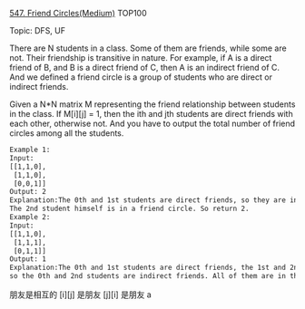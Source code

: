 [547. Friend Circles(Medium)](https://leetcode.com/problems/friend-circles/description/)
TOP100  
   
Topic: DFS, UF  

 There are N students in a class. Some of them are friends, while some are not.
 Their friendship is transitive in nature. For example, if A is a direct friend of B, and B is a direct friend of C, then A is an indirect friend of C. And we defined a friend circle is a group of students who are direct or indirect friends.

Given a N*N matrix M representing the friend relationship between students in the class.
 If M[i][j] = 1, then the ith and jth students are direct friends with each other, otherwise not.
 And you have to output the total number of friend circles among all the students.

```html
Example 1:
Input:
[[1,1,0],
 [1,1,0],
 [0,0,1]]
Output: 2
Explanation:The 0th and 1st students are direct friends, so they are in a friend circle.
The 2nd student himself is in a friend circle. So return 2.
Example 2:
Input:
[[1,1,0],
 [1,1,1],
 [0,1,1]]
Output: 1
Explanation:The 0th and 1st students are direct friends, the 1st and 2nd students are direct friends,
so the 0th and 2nd students are indirect friends. All of them are in the same friend circle, so ret
```
 朋友是相互的 [i][j] 是朋友 [j][i] 是朋友
a